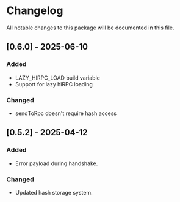 # Changelog

All notable changes to this package will be documented in this file.

## [0.6.0] - 2025-06-10

### Added

- LAZY_HIRPC_LOAD build variable
- Support for lazy hiRPC loading

### Changed

- sendToRpc doesn't require hash access

## [0.5.2] - 2025-04-12

### Added

- Error payload during handshake.

### Changed

- Updated hash storage system.